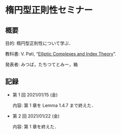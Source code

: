# 楕円型正則性セミナー

## 概要

目的: 楕円型正則性について学ぶ．

教科書: V. Pati, “[Elliptic Complexes and Index Theory](https://www.isibang.ac.in/~adean/infsys/database/notes/elliptic.pdf)”.

発表者: みつば，たちつてとみー，箱

## 記録

* 第 1 回 2021/01/15 (金)

  内容: 第 1 章を Lemma 1.4.7 まで終えた．

* 第 2 回 2021/01/22 (金)

  内容: 第 1 章を終えた．
